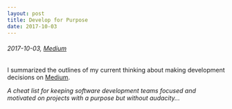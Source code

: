 ```yaml
---
layout: post
title: Develop for Purpose
date: 2017-10-03
---
```


###### 2017-10-03, [Medium](https://medium.com/@vercy/develop-for-purpose-66f2c94d0717)

I summarized the outlines of my current thinking about making development decisions on [Medium](https://medium.com/@vercy/develop-for-purpose-66f2c94d0717).

*A cheat list for keeping software development teams focused and motivated on projects with a purpose but without audacity...*
